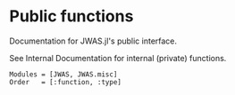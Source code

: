 # Public functions

Documentation for JWAS.jl's public interface.

See Internal Documentation for internal (private) functions.

```@autodocs
Modules = [JWAS, JWAS.misc]
Order   = [:function, :type]
```
